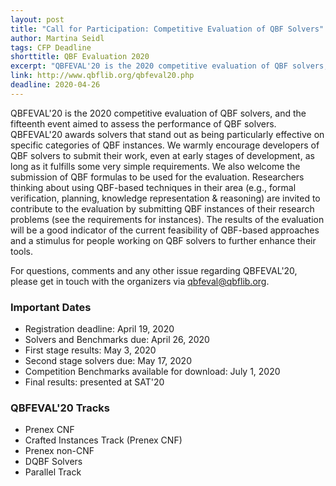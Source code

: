 ```yaml
---
layout: post
title: "Call for Participation: Competitive Evaluation of QBF Solvers"
author: Martina Seidl
tags: CFP Deadline 
shorttitle: QBF Evaluation 2020
excerpt: "QBFEVAL'20 is the 2020 competitive evaluation of QBF solvers, and the fifteenth event aimed to assess the performance of QBF solvers. QBFEVAL'20 awards solvers that stand out as being particularly effective on specific categories of QBF instances. We warmly encourage developers of QBF solvers to submit their work, even at early stages of development, as long as it fulfills some very simple requirements. We also welcome the submission of QBF formulas to be used for the evaluation. "
link: http://www.qbflib.org/qbfeval20.php
deadline: 2020-04-26
---
```

QBFEVAL'20 is the 2020 competitive evaluation of QBF solvers, and the fifteenth event aimed to assess the performance of QBF solvers. QBFEVAL'20 awards solvers that stand out as being particularly effective on specific categories of QBF instances. We warmly encourage developers of QBF solvers to submit their work, even at early stages of development, as long as it fulfills some very simple requirements. We also welcome the submission of QBF formulas to be used for the evaluation. Researchers thinking about using QBF-based techniques in their area (e.g., formal verification, planning, knowledge representation & reasoning) are invited to contribute to the evaluation by submitting QBF instances of their research problems (see the requirements for instances). The results of the evaluation will be a good indicator of the current feasibility of QBF-based approaches and a stimulus for people working on QBF solvers to further enhance their tools.

For questions, comments and any other issue regarding QBFEVAL'20, please get in touch with the organizers via qbfeval@qbflib.org.

### Important Dates

+ Registration deadline: April 19, 2020
+ Solvers and Benchmarks due: April 26, 2020
+ First stage results: May 3, 2020
+ Second stage solvers due: May 17, 2020
+ Competition Benchmarks available for download: July 1, 2020
+ Final results: presented at SAT'20

### QBFEVAL'20 Tracks

+ Prenex CNF
+ Crafted Instances Track (Prenex CNF)
+ Prenex non-CNF
+ DQBF Solvers
+ Parallel Track